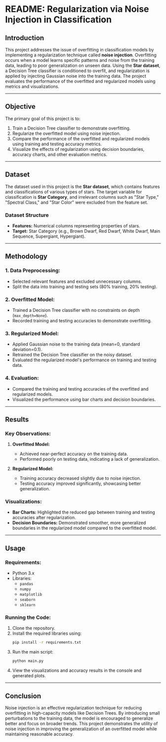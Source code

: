 # README: Regularization via Noise Injection in Classification

## **Introduction**
This project addresses the issue of overfitting in classification models by implementing a regularization technique called **noise injection**. Overfitting occurs when a model learns specific patterns and noise from the training data, leading to poor generalization on unseen data. Using the **Star dataset**, a Decision Tree classifier is conditioned to overfit, and regularization is applied by injecting Gaussian noise into the training data. The project evaluates the performance of the overfitted and regularized models using metrics and visualizations.

---

## **Objective**
The primary goal of this project is to:
1. Train a Decision Tree classifier to demonstrate overfitting.
2. Regularize the overfitted model using noise injection.
3. Compare the performance of the overfitted and regularized models using training and testing accuracy metrics.
4. Visualize the effects of regularization using decision boundaries, accuracy charts, and other evaluation metrics.

---

## **Dataset**
The dataset used in this project is the **Star dataset**, which contains features and classifications of various types of stars. The target variable for classification is **Star Category**, and irrelevant columns such as "Star Type," "Spectral Class," and "Star Color" were excluded from the feature set.

### Dataset Structure
- **Features:** Numerical columns representing properties of stars.
- **Target:** Star Category (e.g., Brown Dwarf, Red Dwarf, White Dwarf, Main Sequence, Supergiant, Hypergiant).

---

## **Methodology**
### 1. **Data Preprocessing:**
   - Selected relevant features and excluded unnecessary columns.
   - Split the data into training and testing sets (80% training, 20% testing).

### 2. **Overfitted Model:**
   - Trained a Decision Tree classifier with no constraints on depth (`max_depth=None`).
   - Recorded training and testing accuracies to demonstrate overfitting.

### 3. **Regularized Model:**
   - Applied Gaussian noise to the training data (mean=0, standard deviation=0.1).
   - Retrained the Decision Tree classifier on the noisy dataset.
   - Evaluated the regularized model's performance on training and testing data.

### 4. **Evaluation:**
   - Compared the training and testing accuracies of the overfitted and regularized models.
   - Visualized the performance using bar charts and decision boundaries.

---

## **Results**
### Key Observations:
1. **Overfitted Model:**
   - Achieved near-perfect accuracy on the training data.
   - Performed poorly on testing data, indicating a lack of generalization.

2. **Regularized Model:**
   - Training accuracy decreased slightly due to noise injection.
   - Testing accuracy improved significantly, showcasing better generalization.

### Visualizations:
- **Bar Charts:** Highlighted the reduced gap between training and testing accuracies after regularization.
- **Decision Boundaries:** Demonstrated smoother, more generalized boundaries in the regularized model compared to the overfitted model.

---

## **Usage**
### Requirements:
- Python 3.x
- Libraries:
  - `pandas`
  - `numpy`
  - `matplotlib`
  - `seaborn`
  - `sklearn`

### Running the Code:
1. Clone the repository.
2. Install the required libraries using:
   ```bash
   pip install -r requirements.txt
   ```
3. Run the main script:
   ```bash
   python main.py
   ```
4. View the visualizations and accuracy results in the console and generated plots.

---

## **Conclusion**
Noise injection is an effective regularization technique for reducing overfitting in high-capacity models like Decision Trees. By introducing small perturbations to the training data, the model is encouraged to generalize better and focus on broader trends. This project demonstrates the utility of noise injection in improving the generalization of an overfitted model while maintaining reasonable accuracy.
